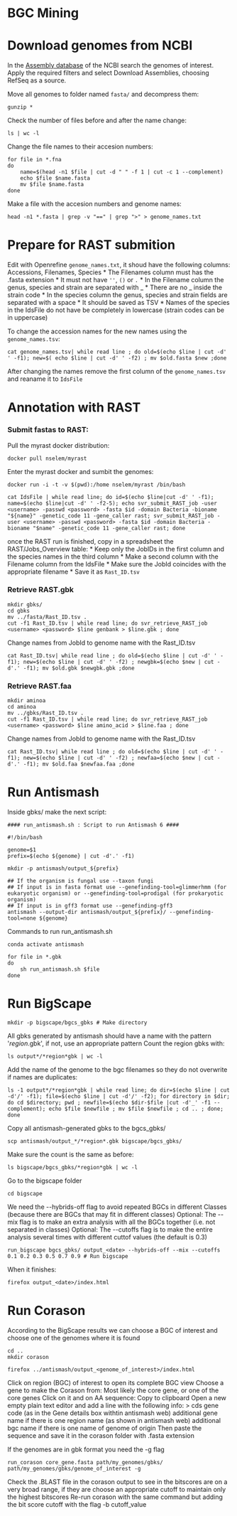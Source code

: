 # BGC Mining

# Download genomes from NCBI
In the [Assembly database](https://www.ncbi.nlm.nih.gov/assembly) of the NCBI search the genomes of interest.
Apply the required filters and select Download Assemblies, choosing RefSeq as a source.

Move all genomes to folder named `fasta/` and decompress them:
~~~
gunzip *
~~~

Check the number of files before and after the name change:
~~~
ls | wc -l
~~~

Change the file names to their accesion numbers:
~~~
for file in *.fna 
do
    name=$(head -n1 $file | cut -d " " -f 1 | cut -c 1 --complement)
    echo $file $name.fasta
    mv $file $name.fasta
done
~~~

Make a file with the accesion numbers and genome names:
~~~
head -n1 *.fasta | grep -v "==" | grep ">" > genome_names.txt
~~~

# Prepare for RAST submition
Edit with Openrefine `genome_names.txt`, it shoud have the following columns: Accessions, Filenames, Species
    * The Filenames column must has the .fasta extension
    * It must not have `''`, `()` or `.` 
    * In the Filename column the genus, species and strain are separated with _ 
    * There are no _ inside the strain code
    * In the species column the genus, species and strain fields are separated with a space
    * It should be saved as TSV
    * Names of the species in the IdsFile do not have be completely in lowercase (strain codes can be in uppercase)

To change the accession names for the new names using the `genome_names.tsv`:
~~~
cat genome_names.tsv| while read line ; do old=$(echo $line | cut -d' ' -f1); new=$( echo $line | cut -d' ' -f2) ; mv $old.fasta $new ;done
~~~

After changing the names remove the first column of the `genome_names.tsv` and reaname it to `IdsFile`

# Annotation with RAST 

### Submit fastas to RAST:
Pull the myrast docker distribution:
~~~
docker pull nselem/myrast
~~~

Enter the myrast docker and sumbit the genomes:
~~~
docker run -i -t -v $(pwd):/home nselem/myrast /bin/bash

cat IdsFile | while read line; do id=$(echo $line|cut -d' ' -f1); name=$(echo $line|cut -d' ' -f2-5); echo svr_submit_RAST_job -user <username> -passwd <password> -fasta $id -domain Bacteria -bioname "${name}" -genetic_code 11 -gene_caller rast; svr_submit_RAST_job -user <username> -passwd <password> -fasta $id -domain Bacteria -bioname "$name" -genetic_code 11 -gene_caller rast; done
~~~

once the RAST run is finished, copy in a spreadsheet the RAST/Jobs_Overview table: 
    * Keep only the JobIDs in the first column and the species names in the third column
    * Make a second column with the Filename column from the IdsFile
    * Make sure the JobId coincides with the appropriate filename
    * Save it as `Rast_ID.tsv`


### Retrieve RAST.gbk

~~~
mkdir gbks/
cd gbks
mv ../fasta/Rast_ID.tsv .
cut -f1 Rast_ID.tsv | while read line; do svr_retrieve_RAST_job <username> <password> $line genbank > $line.gbk ; done
~~~

Change names from JobId to genome name with the Rast_ID.tsv
~~~
cat Rast_ID.tsv| while read line ; do old=$(echo $line | cut -d' ' -f1); new=$(echo $line | cut -d' ' -f2) ; newgbk=$(echo $new | cut -d'.' -f1); mv $old.gbk $newgbk.gbk ;done
~~~

### Retrieve RAST.faa
~~~
mkdir aminoa
cd aminoa
mv ../gbks/Rast_ID.tsv .
cut -f1 Rast_ID.tsv | while read line; do svr_retrieve_RAST_job <username> <password> $line amino_acid > $line.faa ; done
~~~
Change names from JobId to genome name with the Rast_ID.tsv
~~~
cat Rast_ID.tsv| while read line ; do old=$(echo $line | cut -d' ' -f1); new=$(echo $line | cut -d' ' -f2) ; newfaa=$(echo $new | cut -d'.' -f1); mv $old.faa $newfaa.faa ;done
~~~


# Run Antismash

Inside gbks/ make the next script:
~~~ 
#### run_antismash.sh : Script to run Antismash 6 ####

#!/bin/bash

genome=$1
prefix=$(echo ${genome} | cut -d'.' -f1)

mkdir -p antismash/output_${prefix}

## If the organism is fungal use --taxon fungi
## If input is in fasta format use --genefinding-tool=glimmerhmm (for eukaryotic organism) or --genefinding-tool=prodigal (for prokaryotic organism)
## If input is in gff3 format use --genefinding-gff3
antismash --output-dir antismash/output_${prefix}/ --genefinding-tool=none ${genome}
~~~

Commands to run run_antismash.sh 

~~~
conda activate antismash

for file in *.gbk
do
    sh run_antismash.sh $file
done
~~~

# Run BigScape

~~~
mkdir -p bigscape/bgcs_gbks # Make directory
~~~

All gbks generated by antismash should have a name with the pattern '*region*.gbk', if not, use an appropriate pattern
Count the region gbks with:
~~~
ls output*/*region*gbk | wc -l
~~~

Add the name of the genome to the bgc filenames so they do not overwrite if names are duplicates:
~~~
ls -1 output*/*region*gbk | while read line; do dir=$(echo $line | cut -d'/' -f1); file=$(echo $line | cut -d'/' -f2); for directory in $dir; do cd $directory; pwd ; newfile=$(echo $dir-$file |cut -d'_' -f1 --complement); echo $file $newfile ; mv $file $newfile ; cd .. ; done; done
~~~

Copy all antismash-generated gbks to the bgcs_gbks/
~~~
scp antismash/output_*/*region*.gbk bigscape/bgcs_gbks/ 
~~~

Make sure the count is the same as before:
~~~
ls bigscape/bgcs_gbks/*region*gbk | wc -l
~~~

Go to the bigscape folder
~~~
cd bigscape
~~~

We need the --hybrids-off flag to avoid repeated BGCs in different Classes (because there are BGCs that may fit in different classes)
Optional: The --mix flag is to make an extra analysis with all the BGCs together (i.e. not separated in classes)
Optional: The --cutoffs flag is to make the entire analysis several times with different cuttof values (the default is 0.3)
~~~
run_bigscape bgcs_gbks/ output_<date> --hybrids-off --mix --cutoffs 0.1 0.2 0.3 0.5 0.7 0.9 # Run bigscape
~~~

When it finishes:
~~~
firefox output_<date>/index.html
~~~

# Run Corason
According to the BigScape results we can choose a BGC of interest and choose one of the genomes where it is found
~~~
cd ..
mkdir corason

firefox ../antismash/output_<genome_of_interest>/index.html
~~~

Click on region (BGC) of interest to open its complete BGC view
Choose a gene to make the Corason from: Most likely the core gene, or one of the core genes
Click on it and on AA sequence: Copy to clipboard
Open a new empty plain text editor and add a line with the following info:
     > 
     cds gene code (as in the Gene details box withtin antismash web)
     additional gene name if there is one
     region name (as shown in antismash web)
     additional bgc name if there is one
     name of genome of origin
Then paste the sequence and save it in the corason folder with .fasta extension

If the genomes are in gbk format you need the -g flag
~~~
run_corason core_gene.fasta path/my_genomes/gbks/ path/my_genomes/gbks/genome_of_interest -g
~~~

Check the .BLAST file in the corason output to see in the bitscores are on a very broad range, if they are choose an appropriate cutoff to maintain only the highest bitscores
Re-run corason with the same command but adding the bit score cutoff with the flag -b cutoff_value




